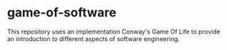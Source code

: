 # game-of-software
This repository uses an implementation Conway's Game Of Life to provide an introduction to different aspects of software engineering.
